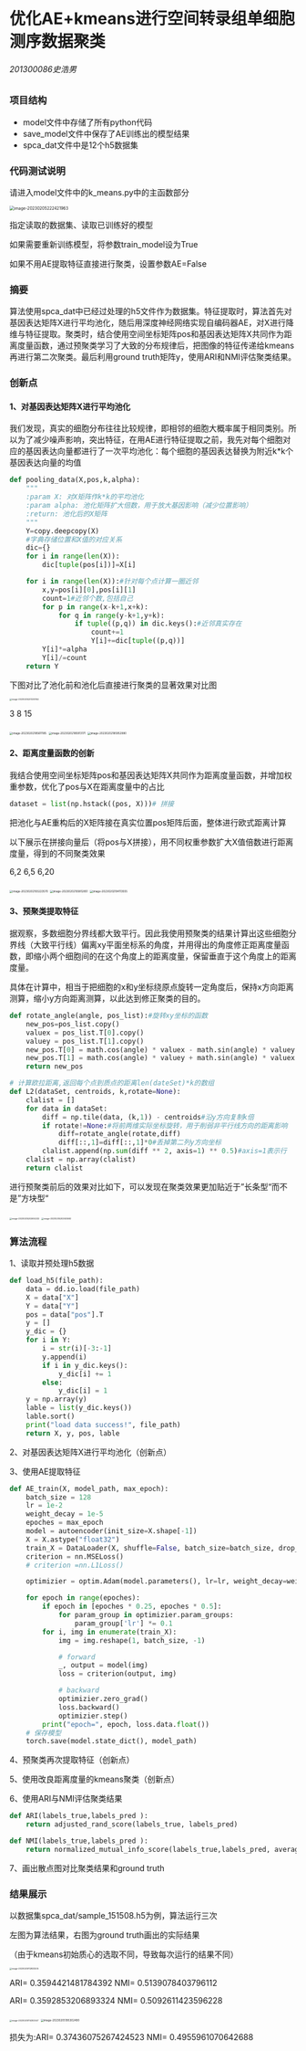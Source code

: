 # 优化AE+kmeans进行空间转录组单细胞测序数据聚类

###### 201300086史浩男

### 项目结构

- model文件中存储了所有python代码
- save_model文件中保存了AE训练出的模型结果
- spca_dat文件中是12个h5数据集



### 代码测试说明

请进入model文件中的k_means.py中的主函数部分

<img src="C:\Users\Shawn\AppData\Roaming\Typora\typora-user-images\image-20230205222421963.png" alt="image-20230205222421963" style="zoom:50%;" />

指定读取的数据集、读取已训练好的模型

如果需要重新训练模型，将参数train_model设为True

如果不用AE提取特征直接进行聚类，设置参数AE=False



### 摘要

算法使用spca_dat中已经过处理的h5文件作为数据集。特征提取时，算法首先对基因表达矩阵X进行平均池化，随后用深度神经网络实现自编码器AE，对X进行降维与特征提取。聚类时，结合使用空间坐标矩阵pos和基因表达矩阵X共同作为距离度量函数，通过预聚类学习了大致的分布规律后，把图像的特征传递给kmeans再进行第二次聚类。最后利用ground truth矩阵y，使用ARI和NMI评估聚类结果。



### 创新点

#### 1、对基因表达矩阵X进行平均池化

我们发现，真实的细胞分布往往比较规律，即相邻的细胞大概率属于相同类别。所以为了减少噪声影响，突出特征，在用AE进行特征提取之前，我先对每个细胞对应的基因表达向量都进行了一次平均池化：每个细胞的基因表达替换为附近k*k个基因表达向量的均值

```python
def pooling_data(X,pos,k,alpha):
    """
    :param X: 对X矩阵作k*k的平均池化
    :param alpha: 池化矩阵扩大倍数，用于放大基因影响（减少位置影响）
    :return: 池化后的X矩阵
    """
    Y=copy.deepcopy(X)
    #字典存储位置和X值的对应关系
    dic={}
    for i in range(len(X)):
        dic[tuple(pos[i])]=X[i]

    for i in range(len(X)):#针对每个点计算一圈近邻
        x,y=pos[i][0],pos[i][1]
        count=1#近邻个数,包括自己
        for p in range(x-k+1,x+k):
            for q in range(y-k+1,y+k):
                if tuple((p,q)) in dic.keys():#近邻真实存在
                    count+=1
                    Y[i]+=dic[tuple((p,q))]
        Y[i]*=alpha
        Y[i]/=count
    return Y
```

下图对比了池化前和池化后直接进行聚类的显著效果对比图

<img src="./README.assets/image-20230205201200164.png" alt="image-20230205201200164" style="zoom:25%;" />

3  8  15

<img src="./README.assets/image-20230202185611185.png" alt="image-20230202185611185" style="zoom:33%;" />



<img src="./README.assets/image-20230202185913171.png" alt="image-20230202185913171" style="zoom:33%;" />



<img src="./README.assets/image-20230202185952980.png" alt="image-20230202185952980" style="zoom:33%;" />



#### 2、距离度量函数的创新

我结合使用空间坐标矩阵pos和基因表达矩阵X共同作为距离度量函数，并增加权重参数，优化了pos与X在距离度量中的占比

```python
dataset = list(np.hstack((pos, X)))# 拼接
```

把池化与AE重构后的X矩阵接在真实位置pos矩阵后面，整体进行欧式距离计算

以下展示在拼接向量后（将pos与X拼接），用不同权重参数扩大X值倍数进行距离度量，得到的不同聚类效果

 6,2    6,5  6,20



<img src="./README.assets/image-20230202193223570.png" alt="image-20230202193223570" style="zoom: 33%;" />





<img src="./README.assets/image-20230202193812851.png" alt="image-20230202193812851" style="zoom:33%;" />



<img src="./README.assets/image-20230202194113555.png" alt="image-20230202194113555" style="zoom:33%;" />

#### 3、预聚类提取特征

据观察，多数细胞分界线都大致平行。因此我使用预聚类的结果计算出这些细胞分界线（大致平行线）偏离xy平面坐标系的角度，并用得出的角度修正距离度量函数，即缩小两个细胞间的在这个角度上的距离度量，保留垂直于这个角度上的距离度量。

具体在计算中，相当于把细胞的x和y坐标绕原点旋转一定角度后，保持x方向距离测算，缩小y方向距离测算，以此达到修正聚类的目的。

```python
def rotate_angle(angle, pos_list):#旋转xy坐标的函数
    new_pos=pos_list.copy()
    valuex = pos_list.T[0].copy()
    valuey = pos_list.T[1].copy()
    new_pos.T[0] = math.cos(angle) * valuex - math.sin(angle) * valuey
    new_pos.T[1] = math.cos(angle) * valuey + math.sin(angle) * valuex
    return new_pos

# 计算欧拉距离,返回每个点到质点的距离len(dateSet)*k的数组
def L2(dataSet, centroids, k,rotate=None):
    clalist = []
    for data in dataSet:
        diff = np.tile(data, (k,1)) - centroids#沿y方向复制k倍
        if rotate!=None:#将前两维实际坐标旋转，用于削弱非平行线方向的距离影响
            diff=rotate_angle(rotate,diff)
            diff[::,1]=diff[::,1]*0#丢掉第二列y方向坐标
        clalist.append(np.sum(diff ** 2, axis=1) ** 0.5)#axis=1表示行
    clalist = np.array(clalist)
    return clalist
```

进行预聚类前后的效果对比如下，可以发现在聚类效果更加贴近于”长条型“而不是”方块型“

<img src="./README.assets/image-20230205202650232.png" alt="image-20230205202650232" style="zoom:25%;" />

<img src="./README.assets/image-20230205202925592.png" alt="image-20230205202925592" style="zoom:25%;" />





### 算法流程

1、读取并预处理h5数据

```python
def load_h5(file_path):
    data = dd.io.load(file_path)
    X = data["X"]
    Y = data["Y"]
    pos = data["pos"].T
    y = []
    y_dic = {}
    for i in Y:
        i = str(i)[-3:-1]
        y.append(i)
        if i in y_dic.keys():
            y_dic[i] += 1
        else:
            y_dic[i] = 1
    y = np.array(y)
    lable = list(y_dic.keys())
    lable.sort()
    print("load data success!", file_path)
    return X, y, pos, lable
```

2、对基因表达矩阵X进行平均池化（创新点）

3、使用AE提取特征

```python
def AE_train(X, model_path, max_epoch):
    batch_size = 128
    lr = 1e-2
    weight_decay = 1e-5
    epoches = max_epoch
    model = autoencoder(init_size=X.shape[-1])
    X = X.astype("float32")
    train_X = DataLoader(X, shuffle=False, batch_size=batch_size, drop_last=True)
    criterion = nn.MSELoss()
    # criterion =nn.L1Loss()

    optimizier = optim.Adam(model.parameters(), lr=lr, weight_decay=weight_decay)

    for epoch in range(epoches):
        if epoch in [epoches * 0.25, epoches * 0.5]:
            for param_group in optimizier.param_groups:
                param_group['lr'] *= 0.1
        for i, img in enumerate(train_X):
            img = img.reshape(1, batch_size, -1)

            # forward
            _, output = model(img)
            loss = criterion(output, img)

            # backward
            optimizier.zero_grad()
            loss.backward()
            optimizier.step()
        print("epoch=", epoch, loss.data.float())
    # 保存模型
    torch.save(model.state_dict(), model_path)
```

4、预聚类再次提取特征（创新点）

5、使用改良距离度量的kmeans聚类（创新点）

6、使用ARI与NMI评估聚类结果

```python
def ARI(labels_true,labels_pred ):
    return adjusted_rand_score(labels_true, labels_pred)

def NMI(labels_true,labels_pred ):
    return normalized_mutual_info_score(labels_true,labels_pred, average_method='arithmetic')

```

7、画出散点图对比聚类结果和ground truth



### 结果展示

以数据集spca_dat/sample_151508.h5为例，算法运行三次

左图为算法结果，右图为ground truth画出的实际结果

（由于kmeans初始质心的选取不同，导致每次运行的结果不同）

<img src="./README.assets/image-20230205112833205.png" alt="image-20230205112833205" style="zoom:25%;" />

ARI= 0.3594421481784392   NMI= 0.5139078403796112



ARI= 0.3592853206893324   NMI= 0.5092611423596228

<img src="./README.assets/image-20230205114302547.png" alt="image-20230205114302547" style="zoom:25%;" />

<img src="./README.assets/image-20230205195302490.png" alt="image-20230205195302490" style="zoom:33%;" />

损失为:ARI= 0.37436075267424523   NMI= 0.4955961070642688







